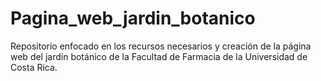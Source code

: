 # Pagina_web_jardin_botanico
Repositorio enfocado en los recursos necesarios y creación de la página web del jardín botánico de la Facultad de Farmacia de la Universidad de Costa Rica.
